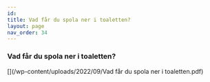 ```yaml
---
id: 
title: Vad får du spola ner i toaletten?
layout: page
nav_order: 34
---
```


### Vad får du spola ner i toaletten? 

[](/wp-content/uploads/2022/09/Vad får du spola ner i toaletten.pdf)
